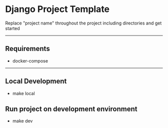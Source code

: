 # Django Project Template

Replace "project name" throughout the project including directories and get started
___

## Requirements
- docker-compose

___

## Local Development
- make local

## Run project on development environment 
- make dev